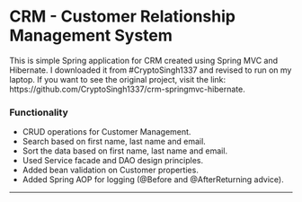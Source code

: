 # CRM - Customer Relationship Management System

<p>This is simple Spring application for CRM created using Spring MVC and Hibernate. I downloaded it from #CryptoSingh1337 and revised to run on my laptop. If you want to see the original project, visit the link: https://github.com/CryptoSingh1337/crm-springmvc-hibernate.</p>

### Functionality 
- CRUD operations for Customer Management.
- Search based on first name, last name and email.
- Sort the data based on first name, last name and email.
- Used Service facade and DAO design principles.
- Added bean validation on Customer properties.
- Added Spring AOP for logging (@Before and @AfterReturning advice).
---

